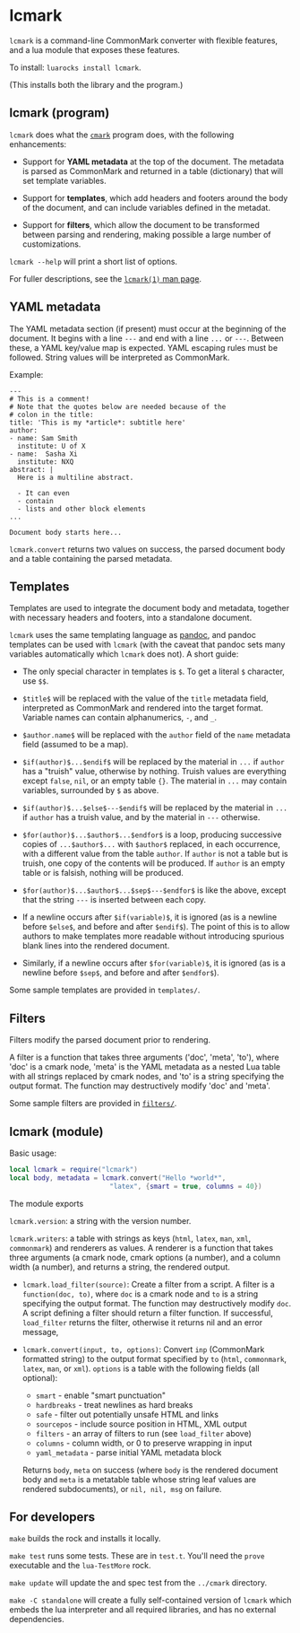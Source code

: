 lcmark
======

`lcmark` is a command-line CommonMark converter with flexible
features, and a lua module that exposes these features.

To install:  `luarocks install lcmark`.

(This installs both the library and the program.)

lcmark (program)
------------------

`lcmark` does what the [`cmark`](https://github.com/jgm/cmark)
program does, with the following enhancements:

- Support for **YAML metadata** at the top of the document.
  The metadata is parsed as CommonMark and returned in
  a table (dictionary) that will set template variables.

- Support for **templates**, which add headers
  and footers around the body of the document, and can
  include variables defined in the metadat.

- Support for **filters**, which allow the document to be
  transformed between parsing and rendering, making possible
  a large number of customizations.

`lcmark --help` will print a short list of options.

For fuller descriptions, see the [`lcmark(1)` man page](lcmark.1.md).

YAML metadata
-------------

The YAML metadata section (if present) must occur at the
beginning of the document.  It begins with a line `---`
and end with a line `...` or `---`.  Between these, a YAML
key/value map is expected.  YAML escaping rules must be
followed.  String values will be interpreted as CommonMark.

Example:

```
---
# This is a comment!
# Note that the quotes below are needed because of the
# colon in the title:
title: 'This is my *article*: subtitle here'
author:
- name: Sam Smith
  institute: U of X
- name:  Sasha Xi
  institute: NXQ
abstract: |
  Here is a multiline abstract.

  - It can even
  - contain
  - lists and other block elements
...

Document body starts here...
```

`lcmark.convert` returns two values on success, the parsed
document body and a table containing the parsed metadata.

Templates
---------

Templates are used to integrate the document body and metadata,
together with necessary headers and footers, into a standalone
document.

`lcmark` uses the same templating language as
[pandoc](http://pandoc.org), and pandoc templates can be
used with `lcmark` (with the caveat that pandoc sets many
variables automatically which `lcmark` does not). A short
guide:

* The only special character in templates is `$`.  To get
  a literal `$` character, use `$$`.

* `$title$` will be replaced with the value of the `title`
  metadata field, interpreted as CommonMark and rendered into
  the target format.  Variable names can contain alphanumerics,
  `-`, and `_`.

* `$author.name$` will be replaced with the `author` field
  of the `name` metadata field (assumed to be a map).

* `$if(author)$...$endif$` will be
  replaced by the material in `...` if `author` has a
  "truish" value, otherwise by nothing.
  Truish values are everything except `false`,
  `nil`, or an empty table `{}`.  The material in `...` may
  contain variables, surrounded by `$` as above.

* `$if(author)$...$else$---$endif$` will be
  replaced by the material in `...` if `author` has a truish
  value, and by the material in `---` otherwise.

* `$for(author)$...$author$...$endfor$` is a loop,
  producing successive copies of `...$author$...` with
  `$author$` replaced, in each occurrence, with a
  different value from the table `author`.  If `author`
  is not a table but is truish, one copy of the contents
  will be produced.  If `author` is an empty table or is
  falsish, nothing will be produced.

* `$for(author)$...$author$...$sep$---$endfor$` is like
  the above, except that the string `---` is inserted between
  each copy.

* If a newline occurs after `$if(variable)$`, it is ignored
  (as is a newline before `$else$`, and before and after
  `$endif$`).  The point of this is to allow authors to make
  templates more readable without introducing spurious
  blank lines into the rendered document.

* Similarly, if a newline occurs after `$for(variable)$`, it is
  ignored (as is a newline before `$sep$`, and before and after
  `$endfor$`).

Some sample templates are provided in `templates/`.

Filters
-------

Filters modify the parsed document prior to rendering.

A filter is a function that takes three arguments ('doc',
'meta', 'to'), where 'doc' is a cmark node, 'meta' is the YAML
metadata as a nested Lua table with all strings replaced by
cmark nodes, and 'to' is a string specifying the output format.
The function may destructively modify 'doc' and 'meta'.

Some sample filters are provided in
[`filters/`](https://github.com/jgm/lcmark/tree/master/filters).

lcmark (module)
-----------------

Basic usage:

```lua
local lcmark = require("lcmark")
local body, metadata = lcmark.convert("Hello *world*",
                         "latex", {smart = true, columns = 40})
```

The module exports

`lcmark.version`: a string with the version number.

`lcmark.writers`: a table with strings as keys (`html`, `latex`,
    `man`, `xml`, `commonmark`) and renderers as values.  A
    renderer is a function that takes three arguments (a
    cmark node, cmark options (a number), and a column width
    (a number), and returns a string, the rendered output.

-   `lcmark.load_filter(source)`:
    Create a filter from a script.  A filter is a `function(doc,
    to)`, where `doc` is a cmark node and `to` is a string
    specifying the output format.  The function may destructively
    modify `doc`.  A script defining a filter should return a
    filter function.  If successful, `load_filter` returns the
    filter, otherwise it returns nil and an error message,

-   `lcmark.convert(input, to, options)`:
    Convert `inp` (CommonMark formatted string) to the output
    format specified by `to` (`html`, `commonmark`, `latex`,
    `man`, or `xml`).  `options` is a table with the following
    fields (all optional):

    - `smart` - enable "smart punctuation"
    - `hardbreaks` - treat newlines as hard breaks
    - `safe` - filter out potentially unsafe HTML and links
    - `sourcepos` - include source position in HTML, XML output
    - `filters` - an array of filters to run (see `load_filter` above)
    - `columns` - column width, or 0 to preserve wrapping in input
    - `yaml_metadata` - parse initial YAML metadata block

    Returns `body`, `meta` on success (where `body` is the
    rendered document body and `meta` is a metatable table whose
    string leaf values are rendered subdocuments), or
    `nil, nil, msg` on failure.

For developers
--------------

`make` builds the rock and installs it locally.

`make test` runs some tests.  These are in `test.t`.
You'll need the `prove` executable and the `lua-TestMore` rock.

`make update` will update the and spec test from the
`../cmark` directory.

`make -C standalone` will create a fully self-contained version
of `lcmark` which embeds the lua interpreter and all required
libraries, and has no external dependencies.


